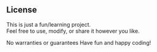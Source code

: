## License

This is just a fun/learning project.  
Feel free to use, modify, or share it however you like.

No warranties or guarantees
Have fun and happy coding!
